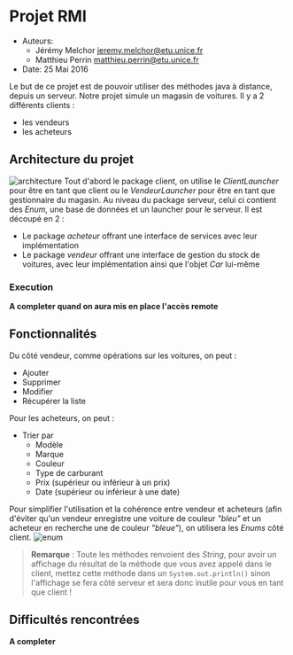 # Projet RMI

 * Auteurs: 
	  * Jérémy Melchor [jeremy.melchor@etu.unice.fr](jeremy.melchor@etu.unice.fr)
	  * Matthieu Perrin [matthieu.perrin@etu.unice.fr](matthieu.perrin@etu.unice.fr)
 * Date: 25 Mai 2016

Le but de ce projet est de pouvoir utiliser des méthodes java à distance, depuis un serveur. Notre projet simule un magasin de voitures. Il y a 2 différents clients : 

 - les vendeurs
 - les acheteurs

## Architecture du projet
![architecture](https://github.com/patchimou/RMI/raw/master/img/architecture.png)
Tout d'abord le package client, on utilise le *ClientLauncher* pour être en tant que client ou le *VendeurLauncher* pour être en tant que gestionnaire du magasin.
Au niveau du package serveur, celui ci contient des *Enum*, une base de données et un launcher pour le serveur. Il est découpé en 2 :

 - Le package *acheteur* offrant une interface de services avec leur implémentation
 - Le package *vendeur* offrant une interface de gestion du stock de voitures, avec leur implémentation ainsi que l'objet *Car* lui-même

### Execution
**A completer quand on aura mis en place l'accès remote**

## Fonctionnalités

Du côté vendeur, comme opérations sur les voitures, on peut :

 - Ajouter
 - Supprimer
 - Modifier
 - Récupérer la liste

Pour les acheteurs, on peut :

 - Trier par
	 - Modèle
	 - Marque
	 - Couleur
	 - Type de carburant
	 - Prix (supérieur ou inférieur à un prix)
	 - Date (supérieur ou inférieur à une date)

Pour simplifier l'utilisation et la cohérence entre vendeur et acheteurs (afin d'éviter qu'un vendeur enregistre une voiture de couleur *"bleu"* et un acheteur en recherche une de couleur *"bleue"*), on utilisera les *Enums* côté client.
![enum](https://github.com/patchimou/RMI/raw/master/img/enum.png)

> **Remarque** : Toute les méthodes renvoient des *String*, pour avoir un affichage du résultat de la méthode que vous avez appelé dans le client, mettez cette méthode dans un `System.out.println()` sinon l'affichage se fera côté serveur et sera donc inutile pour vous en tant que client !

## Difficultés rencontrées
**A completer**
 
 
